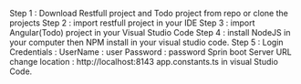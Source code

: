 Step 1 : Download Restfull project and Todo project from repo or clone the projects 
Step 2 : import restfull project in your IDE 
Step 3 : import Angular(Todo) project in your Visual Studio Code 
Step 4 : install NodeJS in your computer then NPM install in your visual studio code.
Step 5 : 
       Login Credentials :
       UserName : user
       Password : password
  Sprin boot Server URL change location : http://localhost:8143 app.constants.ts in visual Studio Code.

  

